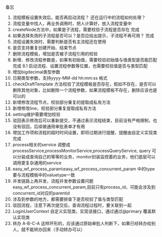 备忘
1. 流程模板设置失效后，能否再启动流程？ 还在运行中的流程如何处理？
2. 流程变量中找人，再业务调用时，把人计算好，放入流程变量中
3. createNode方法中，如果是子流程，需要校验子流程是否存在   完成
4. 如果选择失效的子流程是否可以？是否应给出提示，子流程不再可用？ 完成
5. 流程设置失效时，需要判断是否有主流程还在使用
6. 是否支持重复创建开始、结束节点
7. 删除流程模板，增加是否被子流程引用的校验
8. 新增、修改流程参数是，如果有初始值，需要校验初始值与值类型是否能匹配     完成
8.1 启动流程、设置流程参数等位置，也需要校验值是否与类型匹配
9. 增加bigdecimal类型参数
10. 日期类型参数，支持yyyy-MM-dd hh:mm:ss 格式
11. checkDraftTemplate 方法校验了流程模板是否存在，假如不存在，是否可以删除其他对象，比如删除一个流程参数，如果流程模板不存在，删除应该也是可以的
12. 新增修改流程节点，校验部分重复的提取成私有方法
13. 新增修改line，校验部分重复提取成私有方法
14. setting维护需要增加校验
15. 驳回表示修改后可以重新提交，不通过表示流程结束，目前没有严格限制，也没有驳回，后续做通用审批表单才有用
16. 增加工作项和流程的超时时间设置，即将过期进行提醒，提醒由自定义实现类完成
17. process相关的service 调整成  processService,processMonitorService,processQueryService, query 可以分装成查询自己的等等的业务，monitor封装监控着的业务，他们底层可以调用更复杂通用的service
18. easy_wf_process_param\easy_wf_process_concurrent_param 中的type要与流程模板中的valuetype一致
19. 并发链路上再并发，流程并发参数设置问题easy_wf_process_concurrent_param,目前只有process_id，可能会涉及到concurrent_id对应的parentid
20. 涉及到参数的地方，都需要排查下是否校验了值与类型匹配
21. 驳回流程，注意下再次提交后，查询流程过程时，要关联到一起
22. LoginUserContext 自定义实现类，实现该接口，通过通过@primary 覆盖默认实现类
23. 转办  A-B-C-A 这样环形的，应该通过原始审批人判断下，如果已经转办给别人，就不能转办回来（手动转办可以）
